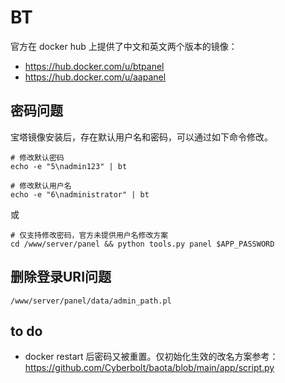 # BT

官方在 docker hub 上提供了中文和英文两个版本的镜像：

* https://hub.docker.com/u/btpanel
* https://hub.docker.com/u/aapanel


## 密码问题

宝塔镜像安装后，存在默认用户名和密码，可以通过如下命令修改。  

```
# 修改默认密码
echo -e "5\nadmin123" | bt

# 修改默认用户名
echo -e "6\nadministrator" | bt
```

或
```
# 仅支持修改密码，官方未提供用户名修改方案
cd /www/server/panel && python tools.py panel $APP_PASSWORD
```

## 删除登录URI问题

```
/www/server/panel/data/admin_path.pl

```

## to do

* docker restart 后密码又被重置。仅初始化生效的改名方案参考：https://github.com/Cyberbolt/baota/blob/main/app/script.py

